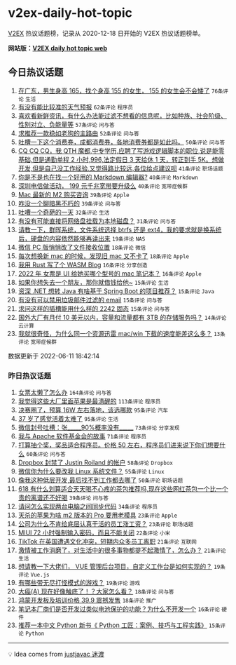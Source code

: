 # v2ex-daily-hot-topic

[V2EX](https://www.v2ex.com/) 热议话题榜，记录从 2020-12-18 日开始的 V2EX 热议话题榜单。

**网站版：[V2EX daily hot topic web](https://boojack.github.io/v2ex-daily-hot-topic-web/)**

## 今日热议话题

<!-- TODAY BEGIN -->

1. [在广东，男生身高 165，找个身高 155 的女生， 155 的女生会不会矮了](https://www.v2ex.com/t/858865) `76条评论` `生活`
1. [有没有能比较准的天气预报](https://www.v2ex.com/t/858905) `62条评论` `程序员`
1. [喜欢看新鲜资讯，有什么办法能过滤不想看的信息呢，比如种族、社会阶级、性别对立、负能量等](https://www.v2ex.com/t/858903) `57条评论` `问与答`
1. [求推荐一款稳如老狗的主路由](https://www.v2ex.com/t/858926) `52条评论` `问与答`
1. [吐槽一下这个消费券，成都消费券，各地消费券都是如此吗。](https://www.v2ex.com/t/858912) `50条评论` `问与答`
1. [CQ CQ CQ，我 QTH 魔都,中专学历,应聘了写游戏逻辑脚本的职位,说是能零基础,但是通勤单程 2 小时,996,法定假日 3 天给休 1 天，转正到手 5K。想做开发,但是自己没工作经验.又觉得路比较远,各位给点建议呗](https://www.v2ex.com/t/858906) `41条评论` `职场话题`
1. [你是不是也在找一个好用的 Markdown 编辑器?](https://www.v2ex.com/t/858941) `40条评论` `Markdown`
1. [深圳电信做活动， 199 元千兆宽带要升级么](https://www.v2ex.com/t/858861) `40条评论` `宽带症候群`
1. [Mac 最新的 M2 购买咨询](https://www.v2ex.com/t/858840) `39条评论` `Apple`
1. [咋没一个聊暗黑不朽的](https://www.v2ex.com/t/858844) `39条评论` `问与答`
1. [吐嘈一个奇葩的一天](https://www.v2ex.com/t/858957) `32条评论` `生活`
1. [有没有可能直接将网络盘挂载为本地磁盘？](https://www.v2ex.com/t/858981) `31条评论` `问与答`
1. [请教一下，群晖系统，文件系统选择 btrfs 还是 ext4，我的要求就是换系统后，硬盘的内容依然能够再读出来](https://www.v2ex.com/t/858876) `19条评论` `NAS`
1. [微信 PC 版悄悄改了文件接收位置](https://www.v2ex.com/t/858887) `18条评论` `微信`
1. [每次想换新 mac 的时候，发现旧 mac 又不卡了](https://www.v2ex.com/t/858882) `18条评论` `Apple`
1. [我用 Rust 写了个 WASM Blog](https://www.v2ex.com/t/858931) `16条评论` `分享创造`
1. [2022 年 女票是 UI 给她买哪个型号的 mac 笔记本？](https://www.v2ex.com/t/858918) `16条评论` `Apple`
1. [如果你想失去一个朋友，那你就借钱给他~](https://www.v2ex.com/t/858978) `15条评论` `生活`
1. [资深 .NET 想转 Java 有啥基于 Spring Boot 的项目推荐？](https://www.v2ex.com/t/858972) `15条评论` `Java`
1. [有没有可以禁用垃圾邮件过滤的 email](https://www.v2ex.com/t/858946) `15条评论` `问与答`
1. [求问这样的插槽能用什么样的 2242 固态](https://www.v2ex.com/t/858888) `15条评论` `问与答`
1. [国外大厂有月付 10 美元以内，容量和流量都有 3TB 的存储服务吗？](https://www.v2ex.com/t/858938) `14条评论` `云计算`
1. [我就很奇怪，为什么同一个资源迅雷 mac/win 下载的速度能差这么多？](https://www.v2ex.com/t/858954) `13条评论` `宽带症候群`

数据更新于 2022-06-11 18:42:14

<!-- TODAY END -->

### 昨日热议话题

<!-- YESTERDAY BEGIN -->

1. [女票太懒了怎么办](https://www.v2ex.com/t/858702) `164条评论` `问与答`
1. [我觉得这些大厂里面苹果是最清醒的](https://www.v2ex.com/t/858729) `113条评论` `程序员`
1. [决赛圈了，预算 16W 左右落地，该选哪款](https://www.v2ex.com/t/858647) `95条评论` `汽车`
1. [37 岁了感觉活着太难了](https://www.v2ex.com/t/858686) `95条评论` `生活`
1. [微信封号吐槽：张_____90%概率没有_____](https://www.v2ex.com/t/858604) `73条评论` `分享发现`
1. [我与 Apache 软件基金会的故事](https://www.v2ex.com/t/858593) `71条评论` `程序员`
1. [打算抽个奖，奖品适合程序员。价格 50 左右，程序员们进来说下你们想要什么](https://www.v2ex.com/t/858689) `60条评论` `问与答`
1. [Dropbox 封禁了 Justin Roiland 的帐户](https://www.v2ex.com/t/858650) `58条评论` `Dropbox`
1. [微信你为什么要改我 Linux 系统文件？](https://www.v2ex.com/t/858659) `55条评论` `Linux`
1. [像我这种低层开发,最后找不到工作都去哪了](https://www.v2ex.com/t/858634) `50条评论` `职场话题`
1. [618 有什么划算适合天天喝不心疼的茶包推荐吗,现在这些网红茶包一个比一个贵的离谱还不好喝](https://www.v2ex.com/t/858598) `39条评论` `问与答`
1. [请问怎么实现两台电脑之间同步代码](https://www.v2ex.com/t/858798) `34条评论` `程序员`
1. [天杀的苹果为啥 m2 版本的 Pro 要用老模具](https://www.v2ex.com/t/858742) `23条评论` `Apple`
1. [公司为什么不肯给底层认真干活的员工涨工资？](https://www.v2ex.com/t/858726) `23条评论` `职场话题`
1. [MIUI 72 小时强制输入密码，而且不能关闭](https://www.v2ex.com/t/858643) `22条评论` `小米`
1. [TikTok 在英国遭遇文化冲突，短期内众多员工离职](https://www.v2ex.com/t/858703) `21条评论` `互联网`
1. [激情被工作消磨了，对生活中的很多事物都提不起激情了，怎么办？](https://www.v2ex.com/t/858602) `21条评论` `生活`
1. [想请教一下大佬们， VUE 管理后台项目，自定义工作台是如何实现的？](https://www.v2ex.com/t/858747) `19条评论` `Vue.js`
1. [有哪些带无尽打怪模式的游戏？](https://www.v2ex.com/t/858695) `19条评论` `游戏`
1. [大癌(A) 现在好像触底了！？大家怎么看？](https://www.v2ex.com/t/858762) `18条评论` `问与答`
1. [鸿蒙开发板及培训价格 39.9 震撼发售](https://www.v2ex.com/t/858677) `18条评论` `推广`
1. [笔记本厂商们是否开发过类似电池保护的功能？为什么不开发一个](https://www.v2ex.com/t/858825) `16条评论` `硬件`
1. [推荐一本中文 Python 新书《 Python 工匠：案例、技巧与工程实践》](https://www.v2ex.com/t/858792) `15条评论` `Python`

<!-- YESTERDAY END -->

---

💡 Idea comes from [justjavac 迷渡](https://github.com/justjavac/)
